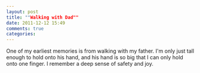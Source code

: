 ```yaml
---
layout: post
title: ""Walking with Dad""
date: 2011-12-12 15:49
comments: true
categories: 
---
```


One of my earliest memories is from walking with my father.
I'm only just tall enough to hold onto his hand, and his
hand is so big that I can only hold onto one finger. I
remember a deep sense of safety and joy.
